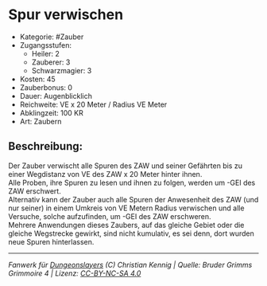 # Spur verwischen  
- Kategorie: #Zauber  
- Zugangsstufen:  
  - Heiler: 2  
  - Zauberer: 3  
  - Schwarzmagier: 3  
- Kosten: 45  
- Zauberbonus: 0  
- Dauer: Augenblicklich  
- Reichweite: VE x 20 Meter / Radius VE Meter  
- Abklingzeit: 100 KR  
- Art: Zaubern     

## Beschreibung:
Der Zauber verwischt alle Spuren des ZAW und seiner Gefährten bis zu einer Wegdistanz von VE des ZAW x 20 Meter hinter ihnen.<br>Alle Proben, ihre Spuren zu lesen und ihnen zu folgen, werden um -GEI des ZAW erschwert.<br>Alternativ kann der Zauber auch alle Spuren der Anwesenheit des ZAW (und nur seiner) in einem Umkreis von VE Metern Radius verwischen und alle Versuche, solche aufzufinden, um -GEI des ZAW erschweren.<br>Mehrere Anwendungen dieses Zaubers, auf das gleiche Gebiet oder die gleiche Wegstrecke gewirkt, sind nicht kumulativ, es sei denn, dort wurden neue Spuren hinterlassen.


___
*Fanwerk für [Dungeonslayers](https://www.dungeonslayers.net/) (C) Christian Kennig | Quelle: Bruder Grimms Grimmoire 4 | Lizenz: [CC-BY-NC-SA 4.0](https://creativecommons.org/licenses/by-nc-sa/4.0/deed.de)*